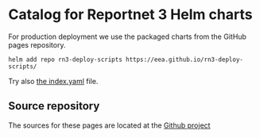 # Catalog for Reportnet 3 Helm charts

For production deployment we use the packaged charts from the GitHub pages repository.

    helm add repo rn3-deploy-scripts https://eea.github.io/rn3-deploy-scripts/

Try also [the index.yaml](index.yaml) file.

## Source repository

The sources for these pages are located at the [Github project](https://github.com/eea/rn3-deploy-scripts/tree/main/helm)
